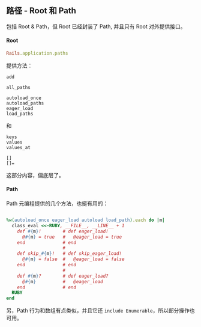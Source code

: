 ## 路径 - Root 和 Path

包括 Root & Path，但 Root 已经封装了 Path, 并且只有 Root 对外提供接口。

#### Root

```ruby
Rails.application.paths
```

提供方法：

```
add

all_paths

autoload_once
autoload_paths
eager_load
load_paths
```

和

```
keys
values
values_at

[]
[]=
```

这部分内容，偏底层了。

#### Path

Path 元编程提供的几个方法，也挺有用的：

```ruby

%w(autoload_once eager_load autoload load_path).each do |m|
  class_eval <<-RUBY, __FILE__, __LINE__ + 1
    def #{m}!        # def eager_load!
      @#{m} = true   #   @eager_load = true
    end              # end
                     #
    def skip_#{m}!   # def skip_eager_load!
      @#{m} = false  #   @eager_load = false
    end              # end
                     #
    def #{m}?        # def eager_load?
      @#{m}          #   @eager_load
    end              # end
  RUBY
end
```

另，Path 行为和数组有点类似，并且它还 `include Enumerable`，所以部分操作也可用。

